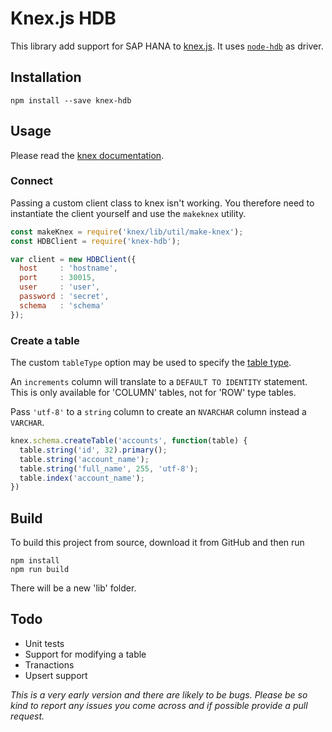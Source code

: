 # Knex.js HDB

This library add support for SAP HANA to [knex.js](http://knexjs.org/). It uses
[`node-hdb`](https://github.com/SAP/node-hdb) as driver.

## Installation

    npm install --save knex-hdb

## Usage

Please read the [knex documentation](http://knexjs.org/).

### Connect

Passing a custom client class to knex isn't working. You therefore need to instantiate the client yourself and
use the `makeknex` utility.

```js
const makeKnex = require('knex/lib/util/make-knex');
const HDBClient = require('knex-hdb');

var client = new HDBClient({
  host     : 'hostname',
  port     : 30015,
  user     : 'user',
  password : 'secret',
  schema   : 'schema'
});
```

### Create a table

The custom `tableType` option may be used to specify the [table type][1].

An `increments` column will translate to a `DEFAULT TO IDENTITY` statement. This is only available for 'COLUMN' tables,
not for 'ROW' type tables.

Pass `'utf-8'` to a `string` column to create an `NVARCHAR` column instead a `VARCHAR`. 

```js
knex.schema.createTable('accounts', function(table) {
  table.string('id', 32).primary();
  table.string('account_name');
  table.string('full_name', 255, 'utf-8');
  table.index('account_name');
})
```

## Build

To build this project from source, download it from GitHub and then run

    npm install
    npm run build

There will be a new 'lib' folder.

## Todo

* Unit tests
* Support for modifying a table
* Tranactions
* Upsert support

_This is a very early version and there are likely to be bugs. Please be so kind to report any issues you come across
and if possible provide a pull request._

[1]: https://help.sap.com/viewer/4fe29514fd584807ac9f2a04f6754767/2.0.02/en-US/20d58a5f75191014b2fe92141b7df228.html#loio20d58a5f75191014b2fe92141b7df228__sql_create_table_1sql_create_table_syntax_elements
